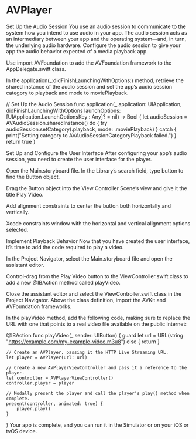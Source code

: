 # AVPlayer

Set Up the Audio Session
You use an audio session to communicate to the system how you intend to use audio in your app. The audio session acts as an intermediary between your app and the operating system—and, in turn, the underlying audio hardware. Configure the audio session to give your app the audio behavior expected of a media playback app.

Use import AVFoundation to add the AVFoundation framework to the AppDelegate.swift class.

In the application(_:didFinishLaunchingWithOptions:) method, retrieve the shared instance of the audio session and set the app’s audio session category to playback and mode to moviePlayback.

// Set Up the Audio Session
func application(_ application: UIApplication, didFinishLaunchingWithOptions launchOptions: [UIApplication.LaunchOptionsKey : Any]? = nil) -> Bool {
    let audioSession = AVAudioSession.sharedInstance()
    do {
        try audioSession.setCategory(.playback, mode: .moviePlayback)
    }
    catch {
        print("Setting category to AVAudioSessionCategoryPlayback failed.")
    }
    return true
}

Set Up and Configure the User Interface
After configuring your app’s audio session, you need to create the user interface for the player.

Open the Main.storyboard file. In the Library’s search field, type button to find the Button object.

Drag the Button object into the View Controller Scene’s view and give it the title Play Video.

Add alignment constraints to center the button both horizontally and vertically.

Xcode constraints window with the horizontal and vertical alignment options selected.

Implement Playback Behavior
Now that you have created the user interface, it’s time to add the code required to play a video.

In the Project Navigator, select the Main.storyboard file and open the assistant editor.

Control-drag from the Play Video button to the ViewController.swift class to add a new @IBAction method called playVideo.

Close the assistant editor and select the ViewController.swift class in the Project Navigator. Above the class definition, import the AVKit and AVFoundation frameworks.

In the playVideo method, add the following code, making sure to replace the URL with one that points to a real video file available on the public internet:

@IBAction func playVideo(_ sender: UIButton) {
    guard let url = URL(string: "https://example.com/my-example-video.m3u8") else { return }

    // Create an AVPlayer, passing it the HTTP Live Streaming URL.
    let player = AVPlayer(url: url)

    // Create a new AVPlayerViewController and pass it a reference to the player.
    let controller = AVPlayerViewController()
    controller.player = player

    // Modally present the player and call the player's play() method when complete.
    present(controller, animated: true) {
        player.play()
    }
}
Your app is complete, and you can run it in the Simulator or on your iOS or tvOS device.
